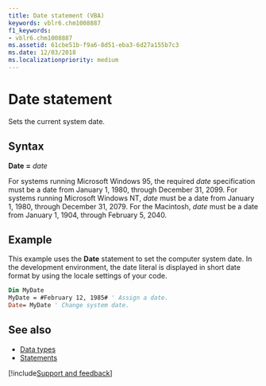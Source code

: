 ```yaml
---
title: Date statement (VBA)
keywords: vblr6.chm1008887
f1_keywords:
- vblr6.chm1008887
ms.assetid: 61cbe51b-f9a6-8d51-eba3-6d27a155b7c3
ms.date: 12/03/2018
ms.localizationpriority: medium
---
```



# Date statement

Sets the current system date.

## Syntax

**Date** **=** _date_

For systems running Microsoft Windows 95, the required _date_ specification must be a date from January 1, 1980, through December 31, 2099. For systems running Microsoft Windows NT, _date_ must be a date from January 1, 1980, through December 31, 2079. For the Macintosh, _date_ must be a date from January 1, 1904, through February 5, 2040.

## Example

This example uses the **Date** statement to set the computer system date. In the development environment, the date literal is displayed in short date format by using the locale settings of your code.


```vb
Dim MyDate 
MyDate = #February 12, 1985# ' Assign a date. 
Date= MyDate ' Change system date. 

```

## See also

- [Data types](data-type-summary.md)
- [Statements](../statements.md)

[!include[Support and feedback](~/includes/feedback-boilerplate.md)]